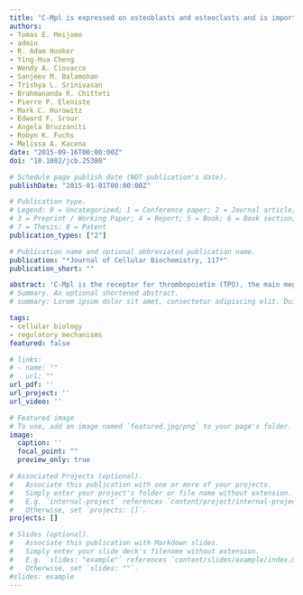```yaml
---
title: "C-Mpl is expressed on osteoblasts and osteoclasts and is important in regulating skeletal homeostasis"
authors:
- Tomas E. Meijome
- admin
- R. Adam Hooker
- Ying-Hua Cheng
- Wendy A. Ciovacco
- Sanjeev M. Balamohan
- Trishya L. Srinivasan
- Brahmananda R. Chitteti
- Pierre P. Eleniste
- Mark C. Horowitz
- Edward F. Srour
- Angela Bruzzaniti
- Robyn K. Fuchs
- Melissa A. Kacena
date: "2015-09-16T00:00:00Z"
doi: "10.1002/jcb.25380"

# Schedule page publish date (NOT publication's date).
publishDate: "2015-01-01T00:00:00Z"

# Publication type.
# Legend: 0 = Uncategorized; 1 = Conference paper; 2 = Journal article;
# 3 = Preprint / Working Paper; 4 = Report; 5 = Book; 6 = Book section;
# 7 = Thesis; 8 = Patent
publication_types: ["2"]

# Publication name and optional abbreviated publication name.
publication: "*Journal of Cellular Biochemistry, 117*"
publication_short: ""

abstract: 'C‐Mpl is the receptor for thrombopoietin (TPO), the main megakaryocyte (MK) growth factor, and c‐Mpl is believed to be expressed on cells of the hematopoietic lineage. As MKs have been shown to enhance bone formation, it may be expected that mice in which c‐Mpl was globally knocked out (c‐Mpl−/− mice) would have decreased bone mass because they have fewer MKs. Instead, c‐Mpl−/− mice have a higher bone mass than WT controls. Using c‐Mpl−/− mice we investigated the basis for this discrepancy and discovered that c‐Mpl is expressed on both osteoblasts (OBs) and osteoclasts (OCs), an unexpected finding that prompted us to examine further how c‐Mpl regulates bone. Static and dynamic bone histomorphometry parameters suggest that c‐Mpl deficiency results in a net gain in bone volume with increases in OBs and OCs. In vitro, a higher percentage of c‐Mpl−/− OBs were in active phases of the cell cycle, leading to an increased number of OBs. No difference in OB differentiation was observed in vitro as examined by real‐time PCR and functional assays. In co‐culture systems, which allow for the interaction between OBs and OC progenitors, c‐Mpl−/− OBs enhanced osteoclastogenesis. Two of the major signaling pathways by which OBs regulate osteoclastogenesis, MCSF/OPG/RANKL and EphrinB2‐EphB2/B4, were unaffected in c‐Mpl−/− OBs. These data provide new findings for the role of MKs and c‐Mpl expression in bone and may provide insight into the homeostatic regulation of bone mass as well as bone loss diseases such as osteoporosis.'
# Summary. An optional shortened abstract.
# summary: Lorem ipsum dolor sit amet, consectetur adipiscing elit. Duis posuere tellus ac convallis placerat. Proin tincidunt magna sed ex sollicitudin condimentum.

tags:
- cellular biology
- regulatory mechanisms
featured: false

# links:
# - name: ""
#   url: ""
url_pdf: ''
url_project: ''
url_video: ''

# Featured image
# To use, add an image named `featured.jpg/png` to your page's folder. 
image:
  caption: ''
  focal_point: ""
  preview_only: true

# Associated Projects (optional).
#   Associate this publication with one or more of your projects.
#   Simply enter your project's folder or file name without extension.
#   E.g. `internal-project` references `content/project/internal-project/index.md`.
#   Otherwise, set `projects: []`.
projects: []

# Slides (optional).
#   Associate this publication with Markdown slides.
#   Simply enter your slide deck's filename without extension.
#   E.g. `slides: "example"` references `content/slides/example/index.md`.
#   Otherwise, set `slides: ""`.
#slides: example
---
```


